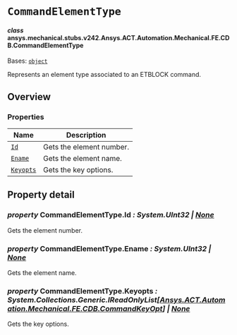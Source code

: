 # `CommandElementType`



#### *class* ansys.mechanical.stubs.v242.Ansys.ACT.Automation.Mechanical.FE.CDB.CommandElementType

Bases: [`object`](https://docs.python.org/3/library/functions.html#object)

Represents an element type associated to an ETBLOCK command.

<!-- !! processed by numpydoc !! -->

<a id="overview"></a>

## Overview

### Properties

| Name | Description |
|------------------------------------------|----------------------------|
| [`Id`](#CommandElementType.Id)           | Gets the element number.   |
| [`Ename`](#CommandElementType.Ename)     | Gets the element name.     |
| [`Keyopts`](#CommandElementType.Keyopts) | Gets the key options.      |

<a id="property-detail"></a>

## Property detail

<a id="CommandElementType.Id"></a>

### *property* CommandElementType.Id *: System.UInt32 | [None](https://docs.python.org/3/library/constants.html#None)*

Gets the element number.

<!-- !! processed by numpydoc !! -->

<a id="CommandElementType.Ename"></a>

### *property* CommandElementType.Ename *: System.UInt32 | [None](https://docs.python.org/3/library/constants.html#None)*

Gets the element name.

<!-- !! processed by numpydoc !! -->

<a id="CommandElementType.Keyopts"></a>

### *property* CommandElementType.Keyopts *: System.Collections.Generic.IReadOnlyList[[Ansys.ACT.Automation.Mechanical.FE.CDB.CommandKeyOpt](../../../../../../../v241/Ansys/ACT/Automation/Mechanical/FE/CDB/CommandKeyOpt.md#ansys.mechanical.stubs.v241.Ansys.ACT.Automation.Mechanical.FE.CDB.CommandKeyOpt)] | [None](https://docs.python.org/3/library/constants.html#None)*

Gets the key options.

<!-- !! processed by numpydoc !! -->

